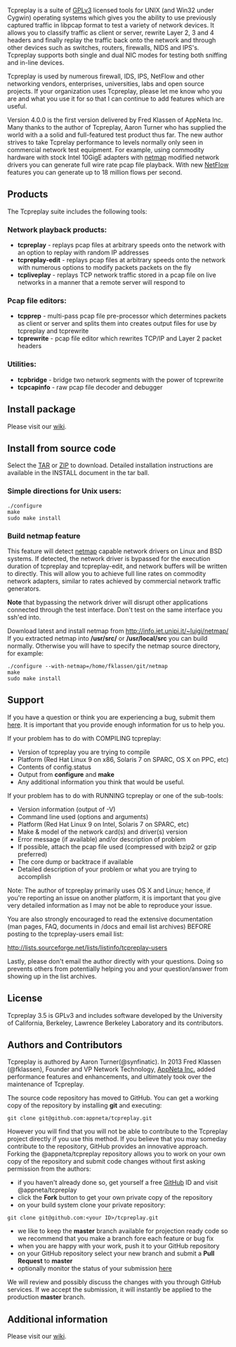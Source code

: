 Tcpreplay is a suite of [GPLv3][gplv3] licensed tools for UNIX (and Win32 under  Cygwin) operating systems which gives you the ability to use previously captured traffic in  libpcap format to test a variety of network devices. It allows you to classify traffic as client or server, rewrite Layer 2, 3 and 4 headers and finally replay the traffic back onto the network and through other devices such as switches, routers, firewalls, NIDS and IPS's. Tcpreplay supports both single and dual NIC modes for testing both sniffing and in-line devices.

Tcpreplay is used by numerous firewall, IDS, IPS, NetFlow and other networking vendors, enterprises, universities, labs and open source projects. If your organization uses Tcpreplay, please let me know who you are and what you use it for so that I can continue to add features which are useful.

Version 4.0.0 is the first version delivered by Fred Klassen of AppNeta Inc. Many thanks to the author of Tcpreplay,
Aaron Turner who has supplied the world with a a solid and full-featured test product thus far. The new author
strives to take Tcprelay performance to levels normally only seen in commercial network test equipment. For 
example, using commodity hardware with stock Intel 10GigE adapters with [netmap][nm] modified network drivers you can generate full wire rate pcap file playback. With new [NetFlow][flow] features you can generate up to 18 
million flows per second.

## Products
The Tcpreplay suite includes the following tools:

### Network playback products:
* **tcpreplay** - replays pcap files at arbitrary speeds onto the network with an option to replay with random IP addresses
* **tcpreplay-edit** - replays pcap files at arbitrary speeds onto the network with numerous options to modify packets packets on the fly
* **tcpliveplay** - replays TCP network traffic stored in a pcap file on live networks in a manner that a remote server will respond to

### Pcap file editors:
* **tcpprep** - multi-pass pcap file pre-processor which determines packets as client or server and splits them into creates output files for use by tcpreplay and tcprewrite
* **tcprewrite** - pcap file editor which rewrites TCP/IP and Layer 2 packet headers

### Utilities:
* **tcpbridge** - bridge two network segments with the power of tcprewrite
* **tcpcapinfo** - raw pcap file decoder and debugger

## Install package
Please visit our [wiki](https://github.com/appneta/tcpreplay/wiki).

## Install from source code
Select the [TAR](https://github.com/appneta/tcpreplay/tarball/master) or [ZIP](https://github.com/appneta/tcpreplay/zipball/master) to download. Detailed installation instructions are available in the INSTALL document in the tar ball.

### Simple directions for Unix users:
```
./configure 
make
sudo make install
```
### Build netmap feature
This feature will detect [netmap](http://info.iet.unipi.it/~luigi/netmap/)
capable network drivers on Linux and BSD 
systems. If detected, the network driver is bypassed for the execution 
duration of tcpreplay and tcpreplay-edit, and network buffers will be 
written to directly. This will allow you to achieve full line rates on 
commodity network adapters, similar to rates achieved by commercial network 
traffic generators.

**Note** that bypassing the network driver will disrupt other applications connected
through the test interface. Don't test on the same interface you ssh'ed into.

Download latest and install netmap from <http://info.iet.unipi.it/~luigi/netmap/>
If you extracted netmap into **/usr/src/** or **/usr/local/src** you can build normally. Otherwise you 
will have to specify the netmap source directory, for example:
```
./configure --with-netmap=/home/fklassen/git/netmap
make
sudo make install
```

## Support
If you have a question or think you are experiencing a bug, submit them [here](https://github.com/appneta/tcpreplay/issues). It is important
that you provide enough information for us to help you.

If your problem has to do with COMPILING tcpreplay:
* Version of tcpreplay you are trying to compile
* Platform (Red Hat Linux 9 on x86, Solaris 7 on SPARC, OS X on PPC, etc)
* Contents of config.status
* Output from **configure** and **make**
* Any additional information you think that would be useful.

If your problem has to do with RUNNING tcpreplay or one of the sub-tools:
* Version information (output of -V)
* Command line used (options and arguments)
* Platform (Red Hat Linux 9 on Intel, Solaris 7 on SPARC, etc)
* Make & model of the network card(s) and driver(s) version
* Error message (if available) and/or description of problem
* If possible, attach the pcap file used (compressed with bzip2 or gzip preferred)
* The core dump or backtrace if available
* Detailed description of your problem or what you are trying to accomplish

Note: The author of tcpreplay primarily uses OS X and Linux; hence, if you're reporting
an issue on another platform, it is important that you give very detailed
information as I may not be able to reproduce your issue.

You are also strongly encouraged to read the extensive documentation (man
pages, FAQ, documents in /docs and email list archives) BEFORE posting to the
tcpreplay-users email list:

http://lists.sourceforge.net/lists/listinfo/tcpreplay-users

Lastly, please don't email the author directly with your questions.  Doing so
prevents others from potentially helping you and your question/answer from
showing up in the list archives.

## License
Tcpreplay 3.5 is GPLv3 and includes software developed by the University of
California, Berkeley, Lawrence Berkeley Laboratory and its contributors.

## Authors and Contributors
Tcpreplay is authored by Aaron Turner(@synfinatic). In 2013 Fred Klassen (@fklassen), Founder and VP Network Technology, [AppNeta Inc.](http://appneta.com) added performance features and enhancements, and ultimately took over the maintenance of Tcpreplay.

The source code repository has moved to GitHub. You can get a working copy of the repository by installing **git** and executing:
```
git clone git@github.com:appneta/tcpreplay.git
```
However you will find that you will not be able to contribute to the Tcpreplay project directly if you
use this method. If you believe that you may someday contribute to the repository, GitHub provides
an innovative approach. Forking the @appneta/tcpreplay repository allows you to work on your own copy of the repository and submit code changes without first asking permission from the authors:
* if you haven't already done so, get yourself a free [GitHub](https://github.com) ID and visit @appneta/tcpreplay
* click the **Fork** button to get your own private copy of the repository
* on your build system clone your private repository:

```
git clone git@github.com:<your ID>/tcpreplay.git
```
* we like to keep the **master** branch available for projection ready code so we recommend that you make a branch fore each feature or bug fix
* when you are happy with your work, push it to your GitHub repository
* on your GitHub repository select your new branch and submit a **Pull Request** to **master**
* optionally monitor the status of your submission [here](https://github.com/appneta/tcpreplay/network)

We will review and possibly discuss the changes with you through GitHub services. If we accept the submission, it will instantly be applied to the production **master** branch.

## Additional information
Please visit our [wiki](https://github.com/appneta/tcpreplay/wiki).

[gplv3]:	http://www.gnu.org/licenses/gpl-3.0.html
[nm]:		http://info.iet.unipi.it/~luigi/netmap/
[flow]:		http://www.cisco.com/go/netflow

